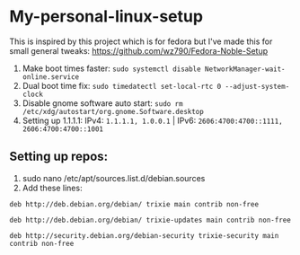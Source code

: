 # My-personal-linux-setup
This is inspired by this project which is for fedora but I've made this for small general tweaks: https://github.com/wz790/Fedora-Noble-Setup
1. Make boot times faster: ```sudo systemctl disable NetworkManager-wait-online.service```
2. Dual boot time fix: ```sudo timedatectl set-local-rtc 0 --adjust-system-clock```
3. Disable gnome software auto start: ```sudo rm /etc/xdg/autostart/org.gnome.Software.desktop```
4. Setting up 1.1.1.1: IPv4: ```1.1.1.1, 1.0.0.1``` | IPv6: ```2606:4700:4700::1111, 2606:4700:4700::1001```
## Setting up repos: 
1. sudo nano /etc/apt/sources.list.d/debian.sources
2. Add these lines:

```deb http://deb.debian.org/debian/ trixie main contrib non-free```

```deb http://deb.debian.org/debian/ trixie-updates main contrib non-free```

```deb http://security.debian.org/debian-security trixie-security main contrib non-free```
